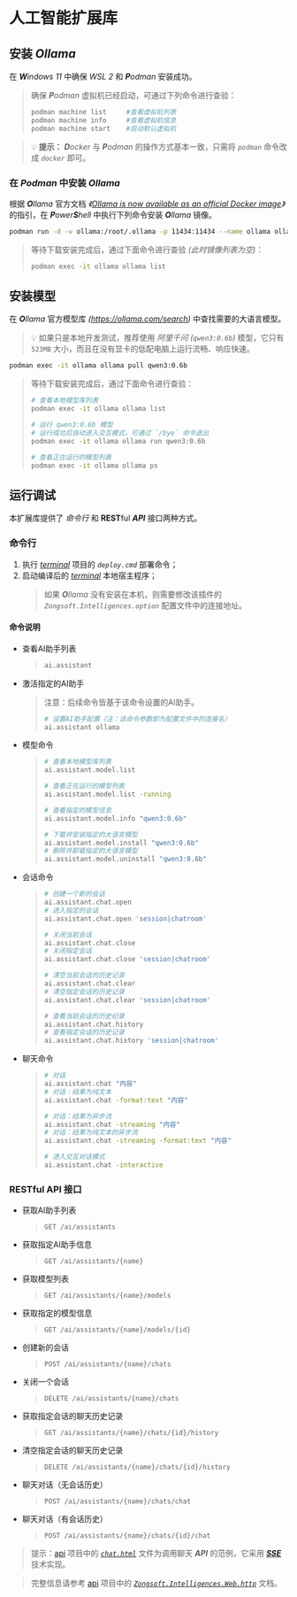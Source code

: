 # 人工智能扩展库

## 安装 _**O**llama_

在 _**W**indows 11_ 中确保 _WSL 2_ 和 _**P**odman_ 安装成功。

> 确保 _**P**odman_ 虚拟机已经启动，可通过下列命令进行查验：
> ```bash
> podman machine list     #查看虚拟机列表
> podman machine info     #查看虚拟机信息
> podman machine start    #启动默认虚拟机
> ```

> 💡 **提示：** _**D**ocker_ 与 _**P**odman_ 的操作方式基本一致，只需将 _`podman`_ 命令改成 _`docker`_ 即可。

### 在 _**P**odman_ 中安装 _**O**llama_

根据 _**O**llama_ 官方文档 _《[Ollama is now available as an official Docker image](https://ollama.com/blog/ollama-is-now-available-as-an-official-docker-image)》_ 的指引，在 _**P**ower**S**hell_ 中执行下列命令安装 _**O**llama_ 镜像。

```bash
podman run -d -v ollama:/root/.ollama -p 11434:11434 --name ollama ollama/ollama
```

> 等待下载安装完成后，通过下面命令进行查验 _(此时镜像列表为空)_：
> ```bash
> podman exec -it ollama ollama list
> ```

## 安装模型

在 _**O**llama_ 官方模型库 _(https://ollama.com/search)_ 中查找需要的大语言模型。

> 💡 如果只是本地开发测试，推荐使用 _阿里千问 (`qwen3:0.6b`)_ 模型，它只有 `523MB` 大小，而且在没有显卡的低配电脑上运行流畅、响应快速。

```bash
podman exec -it ollama ollama pull qwen3:0.6b
```

> 等待下载安装完成后，通过下面命令进行查验：
> ```bash
> # 查看本地模型库列表
> podman exec -it ollama ollama list
> 
> # 运行 qwen3:0.6b 模型
> # 运行成功后自动进入交互模式，可通过 `/bye` 命令退出
> podman exec -it ollama ollama run qwen3:0.6b
> 
> # 查看正在运行的模型列表
> podman exec -it ollama ollama ps
> ```

## 运行调试

本扩展库提供了 _命令行_ 和 **REST**ful _**API**_ 接口两种方式。

### 命令行

1. 执行 [_terminal_](https://github.com/Zongsoft/hosting/tree/main/terminal) 项目的 _`deploy.cmd`_ 部署命令；
2. 启动编译后的 [_terminal_](../../hosting/terminal/) 本地宿主程序；
	> 如果 _**O**llama_ 没有安装在本机，则需要修改该插件的 _`Zongsoft.Intelligences.option`_ 配置文件中的连接地址。

#### 命令说明

- 查看AI助手列表
	> ```bash
	> ai.assistant
	> ```

- 激活指定的AI助手
	> 注意：后续命令皆基于该命令设置的AI助手。
	> ```bash
	> # 设置AI助手配置（注：该命令参数即为配置文件中的连接名）
	> ai.assistant ollama
	> ```

- 模型命令
	> ```bash
	> # 查看本地模型库列表
	> ai.assistant.model.list
	> 
	> # 查看正在运行的模型列表
	> ai.assistant.model.list -running
	> 
	> # 查看指定的模型信息
	> ai.assistant.model.info "qwen3:0.6b"
	> 
	> # 下载并安装指定的大语言模型
	> ai.assistant.model.install "qwen3:0.6b"
	> # 删除并卸载指定的大语言模型
	> ai.assistant.model.uninstall "qwen3:0.6b"
	> ```

- 会话命令
	> ```bash
	> # 创建一个新的会话
	> ai.assistant.chat.open
	> # 进入指定的会话
	> ai.assistant.chat.open 'session|chatroom'
	> 
	> # 关闭当前会话
	> ai.assistant.chat.close
	> # 关闭指定会话
	> ai.assistant.chat.close 'session|chatroom'
	> 
	> # 清空当前会话的历史记录
	> ai.assistant.chat.clear
	> # 清空指定会话的历史记录
	> ai.assistant.chat.clear 'session|chatroom'
	> 
	> # 查看当前会话的历史纪录
	> ai.assistant.chat.history
	> # 查看指定会话的历史记录
	> ai.assistant.chat.history 'session|chatroom'
	> ```

- 聊天命令
	> ```bash
	> # 对话
	> ai.assistant.chat "内容"
	> # 对话：结果为纯文本
	> ai.assistant.chat -format:text "内容"
	> 
	> # 对话：结果为异步流
	> ai.assistant.chat -streaming "内容"
	> # 对话：结果为纯文本的异步流
	> ai.assistant.chat -streaming -format:text "内容"
	> 
	> # 进入交互对话模式
	> ai.assistant.chat -interactive
	> ```

### RESTful API 接口

- 获取AI助手列表
	> `GET /ai/assistants`
- 获取指定AI助手信息
	> `GET /ai/assistants/{name}`

- 获取模型列表
	> `GET /ai/assistants/{name}/models`
- 获取指定的模型信息
	> `GET /ai/assistants/{name}/models/{id}`

- 创建新的会话
	> `POST /ai/assistants/{name}/chats`
- 关闭一个会话
	> `DELETE /ai/assistants/{name}/chats`

- 获取指定会话的聊天历史记录
	> `GET /ai/assistants/{name}/chats/{id}/history`
- 清空指定会话的聊天历史记录
	> `DELETE /ai/assistants/{name}/chats/{id}/history`

- 聊天对话（无会话历史）
	> `POST /ai/assistants/{name}/chats/chat`
- 聊天对话（有会话历史）
	> `POST /ai/assistants/{name}/chats/{id}/chat`

> 提示：[api](./api/) 项目中的 [_`chat.html`_](./api/chat.html) 文件为调用聊天 _**API**_ 的范例，它采用 [_**SSE**_](https://developer.mozilla.org/docs/Web/API/Server-sent_events/Using_server-sent_events) 技术实现。

> 完整信息请参考 [api](./api/) 项目中的 [_`Zongsoft.Intelligences.Web.http`_](./api/Zongsoft.Intelligences.Web.http) 文档。